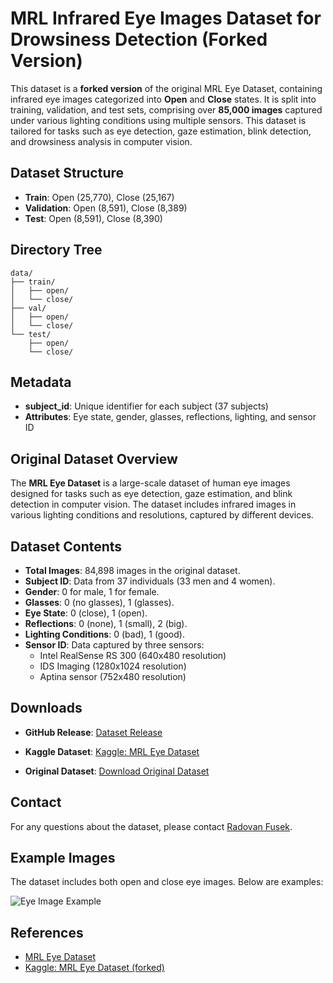 # MRL Infrared Eye Images Dataset for Drowsiness Detection (Forked Version)

This dataset is a **forked version** of the original MRL Eye Dataset, containing infrared eye images categorized into **Open** and **Close** states. It is split into training, validation, and test sets, comprising over **85,000 images** captured under various lighting conditions using multiple sensors. This dataset is tailored for tasks such as eye detection, gaze estimation, blink detection, and drowsiness analysis in computer vision.

## Dataset Structure

- **Train**: Open (25,770), Close (25,167)
- **Validation**: Open (8,591), Close (8,389)
- **Test**: Open (8,591), Close (8,390)

## Directory Tree
```plaintext
data/
├── train/
│   ├── open/
│   └── close/
├── val/
│   ├── open/
│   └── close/
└── test/
    ├── open/
    └── close/ 
```



## Metadata

- **subject_id**: Unique identifier for each subject (37 subjects)
- **Attributes**: Eye state, gender, glasses, reflections, lighting, and sensor ID

## Original Dataset Overview

The **MRL Eye Dataset** is a large-scale dataset of human eye images designed for tasks such as eye detection, gaze estimation, and blink detection in computer vision. The dataset includes infrared images in various lighting conditions and resolutions, captured by different devices.

## Dataset Contents

- **Total Images**: 84,898 images in the original dataset.
- **Subject ID**: Data from 37 individuals (33 men and 4 women).
- **Gender**: 0 for male, 1 for female.
- **Glasses**: 0 (no glasses), 1 (glasses).
- **Eye State**: 0 (close), 1 (open).
- **Reflections**: 0 (none), 1 (small), 2 (big).
- **Lighting Conditions**: 0 (bad), 1 (good).
- **Sensor ID**: Data captured by three sensors:
  - Intel RealSense RS 300 (640x480 resolution)
  - IDS Imaging (1280x1024 resolution)
  - Aptina sensor (752x480 resolution)

## Downloads
- **GitHub Release**: [Dataset Release](https://github.com/akashshingha850/affective_computing_project/releases/tag/dataset)
- **Kaggle Dataset**: [Kaggle: MRL Eye Dataset](https://www.kaggle.com/datasets/akashshingha850/mrl-eye-dataset)


- **Original Dataset**: [Download Original Dataset](http://mrl.cs.vsb.cz/data/eyedataset/mrlEyes_2018_01.zip)



## Contact

For any questions about the dataset, please contact [Radovan Fusek](http://mrl.cs.vsb.cz//people/fusek/).

## Example Images

The dataset includes both open and close eye images. Below are examples:

![Eye Image Example](http://mrl.cs.vsb.cz/images/eyedataset/eyedataset01.png)

## References

- [MRL Eye Dataset](http://mrl.cs.vsb.cz/eyedataset)
- [Kaggle: MRL Eye Dataset (forked)](https://www.kaggle.com/datasets/imadeddinedjerarda/mrl-eye-dataset)
